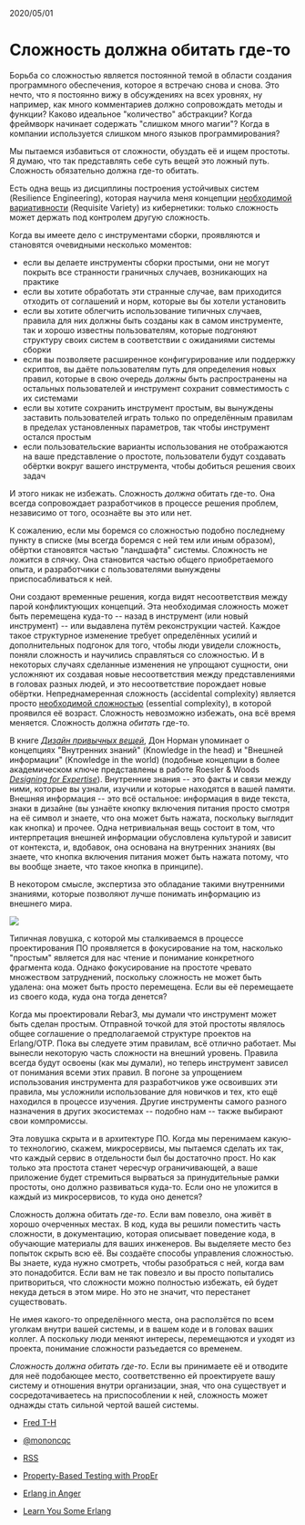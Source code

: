 2020/05/01

# Сложность должна обитать где-то

Борьба со сложностью является постоянной темой в области создания программного обеспечения, которое я встречаю снова и снова. Это нечто, что я постоянно вижу в обсуждениях на всех уровнях, ну например, как много комментариев должно сопровождать методы и функции? Каково идеальное "количество" абстракции? Когда фреймворк начинает содержать "слишком много магии"? Когда в компании используется слишком много языков программирования?

Мы пытаемся избавиться от сложности, обуздать её и ищем простоты. Я думаю, что так представлять себе суть вещей это ложный путь. Сложность обязательно должна где-то обитать.

Есть одна вещь из дисциплины построения устойчивых систем (Resilience Engineering), которая научила меня концепции [необходимой вариативности](http://pespmc1.vub.ac.be/REQVAR.html) (Requisite Variety) из кибернетики: только сложность может держать под контролем другую сложность.

Когда вы имеете дело с инструментами сборки, проявляются и становятся очевидными несколько моментов:

- если вы делаете инструменты сборки простыми, они не могут покрыть все странности граничных случаев, возникающих на практике
- если вы хотите обработать эти странные случае, вам приходится отходить от соглашений и норм, которые вы бы хотели установить
- если вы хотите облегчить использование типичных случаев, правила для них должны быть созданы как в самом инструменте, так и хорошо известны пользователям, которые подгоняют структуру своих систем в соответствии с ожиданиями системы сборки
- если вы позволяете расширенное конфигурирование или поддержку скриптов, вы даёте пользователям путь для определения новых правил, которые в свою очередь _должны_ быть распространены на остальных пользователей и инструмент сохранит совместимость с их системами
- если вы хотите сохранить инструмент простым, вы вынуждены заставить пользователей играть только по определённым правилам в пределах установленных параметров, так чтобы инструмент остался простым
- если пользовательские варианты использования не отображаются на ваше представление о простоте, пользователи будут создавать обёртки вокруг вашего инструмента, чтобы добиться решения своих задач

И этого никак не избежать. Сложность *должна* обитать где-то. Она всегда сопровождает разработчиков в процессе решения проблем, независимо от того, осознаёте вы это или нет.

К сожалению, если мы боремся со сложностью подобно последнему пункту в списке (мы всегда боремся с ней тем или иным образом), обёртки становятся частью "ландшафта" системы. Сложность не ложится в спячку. Она становится частью общего приобретаемого опыта, и разработчики с пользователями вынуждены приспосабливаться к ней.

Они создают временные решения, когда видят несоответствия между парой конфликтующих концепций. Эта необходимая сложность может быть перемещена куда-то -- назад в инструмент (или новый инструмент) -- или выдавлена путём реконструкции частей. Каждое такое структурное изменение требует определённых усилий и дополнительных подгонок для того, чтобы люди увидели сложность, поняли сложность и научились справляться со сложностью. И в некоторых случаях сделанные изменения не упрощают сущности, они усложняют их создавая новые несоответствия между представлениями в головах разных людей, и это несоответствие порождает новые обёртки. Непреднамеренная сложность (accidental complexity) является просто [необходимой сложностью](https://ru.wikipedia.org/wiki/%D0%A1%D0%B5%D1%80%D0%B5%D0%B1%D1%80%D1%8F%D0%BD%D0%BE%D0%B9_%D0%BF%D1%83%D0%BB%D0%B8_%D0%BD%D0%B5%D1%82) (essential complexity), в которой проявился её возраст. Сложность невозможно избежать, она всё время меняется. Сложность должна *обитать* где-то.

В книге [*Дизайн привычных вещей*](https://en.wikipedia.org/wiki/The_Design_of_Everyday_Things), Дон Норман упоминает о концепциях "Внутренних знаний" (Knowledge in the head) и "Внешней информации" (Knowledge in the world) (подобные концепции в более академическом ключе представлены в работе Roesler & Woods [*Designing for Expertise*](https://www.researchgate.net/publication/284173210_Designing_for_Expertise)). Внутренние знания -- это факты и связи между ними, которые вы узнали, изучили и которые находятся в вашей памяти. Внешняя информация -- это всё остальное: информация в виде текста, знаки в дизайне (вы узнаёте кнопку включения питания просто смотря на её символ и знаете, что она может быть нажата, поскольку выглядит как кнопка) и прочее. Одна нетривиальная вещь состоит в том, что интерпретация внешней информации обусловлена культурой и зависит от контекста, и, вдобавок, она основана на внутренних знаниях (вы знаете, что кнопка включения питания может быть нажата потому, что вы вообще знаете, что такое кнопка в принципе).

В некотором смысле, экспертиза это обладание такими внутренними знаниями, которые позволяют лучше понимать информацию из внешнего мира.

![](picasso-bulls.jpg)

Типичная ловушка, с которой мы сталкиваемся в процессе проектирования ПО проявляется в фокусирование на том, насколько "простым" является для нас чтение и понимание конкретного фрагмента кода. Однако фокусирование на простоте чревато множеством затруднений, поскольку сложность не может быть удалена: она может быть просто перемещена. Если вы её перемещаете из своего кода, куда она тогда денется?

Когда мы проектировали Rebar3, мы думали что инструмент может быть сделан простым. Отправной точкой для этой простоты являлось общее соглашение о предполагаемой структуре проектов на Erlang/OTP. Пока вы следуете этим правилам, всё отлично работает. Мы вынесли некоторую часть сложности на внешний уровень. Правила всегда будут освоены (как мы думали), но теперь инструмент зависел от понимания всеми этих правил. В погоне за упрощением использования инструмента для разработчиков уже освоивших эти правила, мы усложнили использование для новичков и тех, кто ещё находился в процессе изучения. Другие инструменты самого разного назначения в других экосистемах -- подобно нам -- также выбирают свои компромиссы.

Эта ловушка скрыта и в архитектуре ПО. Когда мы перенимаем какую-то технологию, скажем, микросервисы, мы пытаемся сделать их так, что каждый сервис в отдельности был бы достаточно прост. Но как только эта простота станет чересчур ограничивающей, а ваше приложение будет стремиться вырваться за принудительные рамки простоты, оно должно развиваться куда-то. Если оно не уложится в каждый из микросервисов, то куда оно денется?

Сложность должна обитать *где-то*. Если вам повезло, она живёт в хорошо очерченных местах. В код, куда вы решили поместить часть сложности, в документацию, которая описывает поведение кода, в обучающие материалы для ваших инженеров. Вы выделяете место без попыток скрыть всю её. Вы создаёте способы управления сложностью. Вы знаете, куда нужно смотреть, чтобы разобраться с ней, когда вам это понадобится. Если вам не так повезло и вы просто попытались притвориться, что сложности можно полностью избежать, ей будет некуда деться в этом мире. Но это не значит, что перестанет существовать.

Не имея какого-то определённого места, она расползётся по всем уголкам внутри вашей системы, и в вашем коде и в головах ваших коллег. А поскольку люди меняют интересы, перемещаются и уходят из проекта, понимание сложности разъедается со временем.

*Сложность должна обитать где-то*. Если вы принимаете её и отводите для неё подобающее место, соответственно ей проектируете вашу систему и отношения внутри организации, зная, что она существует и сосредотачиваетесь на приспособлении к ней, сложность может однажды стать сильной чертой вашей системы.

- [Fred T-H](mailto:mononcqc+ferdca@ferd.ca)

- [@mononcqc](http://twitter.com/mononcqc/)

- [RSS](/feed.rss)

- [Property-Based Testing with PropEr](https://pragprog.com/book/fhproper/property-based-testing-with-proper-erlang-and-elixir)

- [Erlang in Anger](https://www.erlang-in-anger.com/)

- [Learn You Some Erlang](https://learnyousomeerlang.com)
